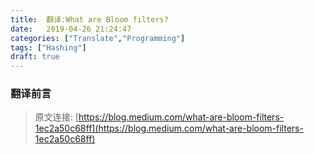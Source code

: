 ```yaml
---
title:  翻译:What are Bloom filters?
date:   2019-04-26 21:24:47
categories: ["Translate","Programming"]
tags: ["Hashing"]
draft: true
---
```



### 翻译前言


> 原文连接: [https://blog.medium.com/what-are-bloom-filters-1ec2a50c68ff](https://blog.medium.com/what-are-bloom-filters-1ec2a50c68ff)

